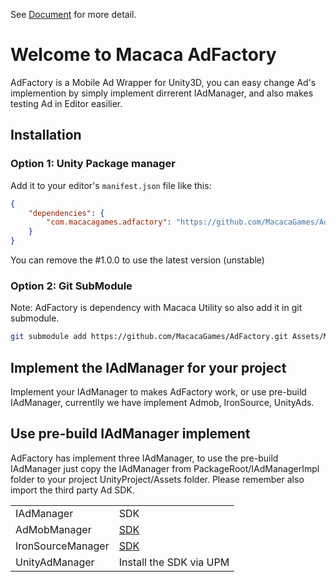 See [Document](http://macacagames.github.io/AdFactory/) for more detail.

# Welcome to Macaca AdFactory
AdFactory is a Mobile Ad Wrapper for Unity3D, you can easy change Ad's implemention by simply implement dirrerent IAdManager, and also makes testing Ad in Editor easilier.

## Installation

### Option 1: Unity Package manager
Add it to your editor's `manifest.json` file like this:
```json
{
    "dependencies": {
        "com.macacagames.adfactory": "https://github.com/MacacaGames/AdFactory.git#1.0.0",
    }
}
```
You can remove the #1.0.0 to use the latest version (unstable)


### Option 2: Git SubModule
Note: AdFactory is dependency with Macaca Utility so also add it in git submodule.

```bash
git submodule add https://github.com/MacacaGames/AdFactory.git Assets/MacacaGameSystem
```

## Implement the IAdManager for your project
Implement your IAdManager to makes AdFactory work, or use pre-build IAdManager, currentlly we have implement Admob, IronSource, UnityAds.

## Use pre-build IAdManager implement
AdFactory has implement three IAdManager, to use the pre-build IAdManager just copy the IAdManager from PackageRoot/IAdManagerImpl folder to your project UnityProject/Assets folder.
Please remember also import the third party Ad SDK.

<table>
    <tr>
        <td>IAdManager</td>
        <td>SDK</td>
    </tr>
    <tr>
        <td>AdMobManager</td>
        <td>
        <a href="https://developers.google.com/admob/unity/quick-start">SDK</a>
        </td>
    </tr>
    <tr>
        <td>IronSourceManager</td>
         <td>
        <a href="https://developers.ironsrc.com/ironsource-mobile/unity/unity-plugin/#step-1">SDK</a>
        </td>
    </tr>
    <tr>
        <td>UnityAdManager</td>
        <td>Install the SDK via UPM</td>
    </tr>
</table>